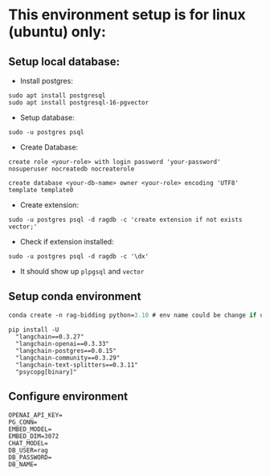 # This environment setup is for linux (ubuntu) only:  
## Setup local database:

- Install postgres:
```shell
sudo apt install postgresql
sudo apt install postgresql-16-pgvector
``` 
- Setup database:
```shell
sudo -u postgres psql
```
- Create Database:
```shell
create role <your-role> with login password 'your-password' nosuperuser nocreatedb nocreaterole
```
```shell
create database <your-db-name> owner <your-role> encoding 'UTF8' template template0
```
- Create extension:
```shell
sudo -u postgres psql -d ragdb -c 'create extension if not exists vector;'
```
- Check if extension installed:
```shell
sudo -u postgres psql -d ragdb -c '\dx'
```
- It should show up `plpgsql` and `vector`

## Setup conda environment 
```ps
conda create -n rag-bidding python=3.10 # env name could be change if u want
```
```shell
pip install -U 
  "langchain==0.3.27"
  "langchain-openai==0.3.33"
  "langchain-postgres==0.0.15"
  "langchain-community==0.3.29"
  "langchain-text-splitters==0.3.11"
  "psycopg[binary]"
```
## Configure environment
```shell
OPENAI_API_KEY=
PG_CONN=
EMBED_MODEL=
EMBED_DIM=3072
CHAT_MODEL=
DB_USER=rag
DB_PASSWORD=
DB_NAME=
``` 